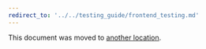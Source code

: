 ```yaml
---
redirect_to: '../../testing_guide/frontend_testing.md'
---
```


This document was moved to [another location](../../testing_guide/frontend_testing.md).
